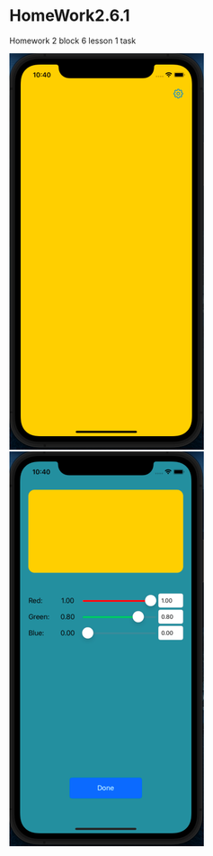 # HomeWork2.6.1
Homework 2 block 6 lesson 1 task

![MainViewController](Main.png)
![SettingsViewController](Settings.png)
